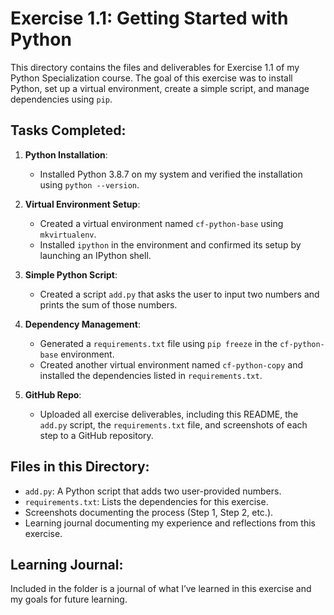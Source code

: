 # Exercise 1.1: Getting Started with Python

This directory contains the files and deliverables for Exercise 1.1 of my Python Specialization course. The goal of this exercise was to install Python, set up a virtual environment, create a simple script, and manage dependencies using `pip`.

## Tasks Completed:
1. **Python Installation**:
   - Installed Python 3.8.7 on my system and verified the installation using `python --version`.

2. **Virtual Environment Setup**:
   - Created a virtual environment named `cf-python-base` using `mkvirtualenv`.
   - Installed `ipython` in the environment and confirmed its setup by launching an IPython shell.

3. **Simple Python Script**:
   - Created a script `add.py` that asks the user to input two numbers and prints the sum of those numbers.

4. **Dependency Management**:
   - Generated a `requirements.txt` file using `pip freeze` in the `cf-python-base` environment.
   - Created another virtual environment named `cf-python-copy` and installed the dependencies listed in `requirements.txt`.

5. **GitHub Repo**:
   - Uploaded all exercise deliverables, including this README, the `add.py` script, the `requirements.txt` file, and screenshots of each step to a GitHub repository.

## Files in this Directory:
- `add.py`: A Python script that adds two user-provided numbers.
- `requirements.txt`: Lists the dependencies for this exercise.
- Screenshots documenting the process (Step 1, Step 2, etc.).
- Learning journal documenting my experience and reflections from this exercise.

## Learning Journal:
Included in the folder is a journal of what I’ve learned in this exercise and my goals for future learning.